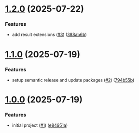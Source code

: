 # [1.2.0](https://github.com/gasbrieo/dotnet-cleanarch-aspnetcore/compare/v1.1.0...v1.2.0) (2025-07-22)


### Features

* add result extensions ([#3](https://github.com/gasbrieo/dotnet-cleanarch-aspnetcore/issues/3)) ([388ab6b](https://github.com/gasbrieo/dotnet-cleanarch-aspnetcore/commit/388ab6be0f3cb8b95f717dc53afc43718110aa02))

# [1.1.0](https://github.com/gasbrieo/dotnet-cleanarch-aspnetcore/compare/v1.0.0...v1.1.0) (2025-07-19)


### Features

* setup semantic release and update packages ([#2](https://github.com/gasbrieo/dotnet-cleanarch-aspnetcore/issues/2)) ([794b55b](https://github.com/gasbrieo/dotnet-cleanarch-aspnetcore/commit/794b55b0feef7360759167abca79a059a49d2d44))

# [1.0.0](https://github.com/gasbrieo/dotnet-cleanarch-aspnetcore/commits/v1.0.0) (2025-07-19)


### Features

* initial project ([#1](https://github.com/gasbrieo/dotnet-cleanarch-aspnetcore/issues/1)) ([e84951a](https://github.com/gasbrieo/dotnet-cleanarch-aspnetcore/commit/e9f6e8595a86bd7ea198a1bedd5a4e202e617c9d))
